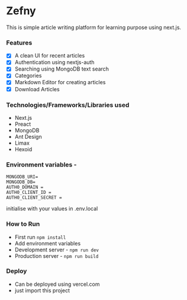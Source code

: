 # Zefny

This is simple article writing platform for learning purpose using next.js.
### Features

 - [x] A clean UI for recent articles
 - [x] Authentication using nextjs-auth
 - [x] Searching using MongoDB text search
 - [x] Categories
 - [x] Markdown Editor for creating articles
 - [x] Download Articles
 ### Technologies/Frameworks/Libraries used
 - Next.js
 - Preact
 - MongoDB
 - Ant Design
 - Limax
 - Hexoid
 ### Environment variables - 
 

	MONGODB_URI=
	MONGODB_DB=
	AUTH0_DOMAIN = 
	AUTH0_CLIENT_ID = 
	AUTH0_CLIENT_SECRET = 
initialise with your values in .env.local
### How to Run
- First run `npm install`
- Add environment variables
- Development server - `npm run dev`
- Production server - `npm run build`

### Deploy
- Can be deployed using vercel.com 
- just import this project 



